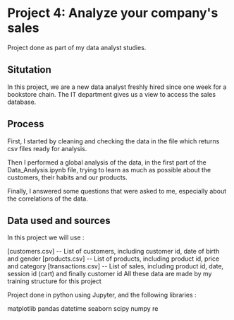 # Project 4: Analyze your company's sales

Project done as part of my data analyst studies.

## Situtation
In this project, we are a new data analyst freshly hired since one week for a bookstore chain. The IT department gives us a view to access the sales database.

## Process
First, I started by cleaning and checking the data in the file which returns csv files ready for analysis.

Then I performed a global analysis of the data, in the first part of the Data_Analysis.ipynb file, trying to learn as much as possible about the customers, their habits and our products.

Finally, I answered some questions that were asked to me, especially about the correlations of the data.

## Data used and sources
In this project we will use :

[customers.csv] -- List of customers, including customer id, date of birth and gender
[products.csv] -- List of products, including product id, price and category
[transactions.csv] -- List of sales, including product id, date, session id (cart) and finally customer id
All these data are made by my training structure for this project

Project done in python using Jupyter, and the following libraries :

matplotlib
pandas
datetime
seaborn
scipy
numpy
re
